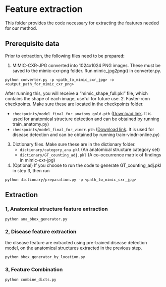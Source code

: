# Feature extraction
This folder provides the code necessary for extracting the features needed for our method.
## Prerequisite data
Prior to extraction, the following files need to be prepared:

1. MIMIC-CXR-JPG converted into 1024x1024 PNG images. These must be saved to the mimic-cxr-png folder. Run mimic_jpg2png() in converter.py.

```angular2html
python converter.py -p <path_to_mimic_cxr_jpg> -o <output_path_for_mimic_cxr_png>
```
After running this, you will receive a “mimic_shape_full.pkl” file, which contains the shape of each image, useful for future use.
2. Faster-rcnn checkpoints. Make sure these are located in the checkpoints folder.
   - `checkpoints/model_final_for_anatomy_gold.pth`  ([Download link](https://drive.google.com/file/d/1DFm94EFPyYdC_sPVApBAR-g0UefhdUQG/view?usp=sharing). It is used for anatomical structure detection and can be obtained by running train_anatomy.py)
   - `checkpoints/model_final_for_vindr.pth`  ([Download link](https://drive.google.com/file/d/15PayxjSodrS4X5uhn7fX0iycVx9U8uR8/view?usp=sharing). It is used for disease detection and can be obtained by running train-vindr-online.py)
3. Dictionary files. Make sure these are in the dictionary folder.
   - `dictionary/category_ana.pkl` (An anatomical structure category set)
   - `dictionary/GT_counting_adj.pkl` (A co-occurrence matrix of findings in mimic-cxr-jpg)
4. (Optional) If you choose to run the code to generate GT_counting_adj.pkl in step 3, then run
```angular2html
python dictionary/preparation.py -p <path_to_mimic_cxr_jpg>
```


## Extraction

### 1, Anatomical structure feature extraction

```angular2html
python ana_bbox_generator.py
```

### 2, Disease feature extraction
the disease feature are extracted using pre-trained disease detection model, on the anatomical structures extracted in the previous step. 
```angular2html
python bbox_generator_by_location.py
```


### 3, Feature Combination

```angular2html
python combine_dicts.py
```
